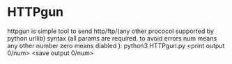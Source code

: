 # HTTPgun
httpgun is simple tool to send http/ftp/(any other prococol supported by python urllib)
syntax (all params are required. to avoid errors num means any other number zero means diabled ):
python3 HTTPgun.py <first part of url> <end of url> <dictionary file> <output file> <print output 0/num> <save output 0/num> <skip last part of url>
